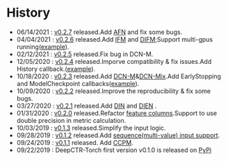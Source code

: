 # History
- 06/14/2021 : [v0.2.7](https://github.com/shenweichen/DeepCTR-Torch/releases/tag/v0.2.6) released.Add [AFN](./Features.html#afn-adaptive-factorization-network-learning-adaptive-order-feature-interactions) and fix some bugs.
- 04/04/2021 : [v0.2.6](https://github.com/shenweichen/DeepCTR-Torch/releases/tag/v0.2.6) released.Add [IFM](./Features.html#ifm-input-aware-factorization-machine) and [DIFM](./Features.html#difm-dual-input-aware-factorization-machine);Support multi-gpus running([example](./FAQ.html#how-to-run-the-demo-with-multiple-gpus)).
- 02/12/2021 : [v0.2.5](https://github.com/shenweichen/DeepCTR-Torch/releases/tag/v0.2.5) released.Fix bug in DCN-M.
- 12/05/2020 : [v0.2.4](https://github.com/shenweichen/DeepCTR-Torch/releases/tag/v0.2.4) released.Imporve compatibility & fix issues.Add History callback.([example](https://deepctr-torch.readthedocs.io/en/latest/FAQ.html#set-learning-rate-and-use-earlystopping)).
- 10/18/2020 : [v0.2.3](https://github.com/shenweichen/DeepCTR-Torch/releases/tag/v0.2.3) released.Add [DCN-M](./Features.html#dcn-deep-cross-network)&[DCN-Mix](./Features.html#dcn-mix-improved-deep-cross-network-with-mix-of-experts-and-matrix-kernel).Add EarlyStopping and ModelCheckpoint callbacks([example](https://deepctr-torch.readthedocs.io/en/latest/FAQ.html#set-learning-rate-and-use-earlystopping)).
- 10/09/2020 : [v0.2.2](https://github.com/shenweichen/DeepCTR-Torch/releases/tag/v0.2.2) released.Improve the reproducibility & fix some bugs.
- 03/27/2020 : [v0.2.1](https://github.com/shenweichen/DeepCTR-Torch/releases/tag/v0.2.1) released.Add [DIN](./Features.html#din-deep-interest-network) and [DIEN](./Features.html#dien-deep-interest-evolution-network) .
- 01/31/2020 : [v0.2.0](https://github.com/shenweichen/DeepCTR-Torch/releases/tag/v0.2.0) released.Refactor [feature columns](./Features.html#feature-columns).Support to use double precision in metric calculation.
- 10/03/2019 : [v0.1.3](https://github.com/shenweichen/DeepCTR-Torch/releases/tag/v0.1.3) released.Simplify the input logic.
- 09/28/2019 : [v0.1.2](https://github.com/shenweichen/DeepCTR-Torch/releases/tag/v0.1.2) released.Add [sequence(multi-value) input support](./Examples.html#multi-value-input-movielens).
- 09/24/2019 : [v0.1.1](https://github.com/shenweichen/DeepCTR-Torch/releases/tag/v0.1.1) released. Add [CCPM](./Features.html#ccpm-convolutional-click-prediction-model).
- 09/22/2019 : DeepCTR-Torch first version v0.1.0  is released on [PyPi](https://pypi.org/project/deepctr-torch/)